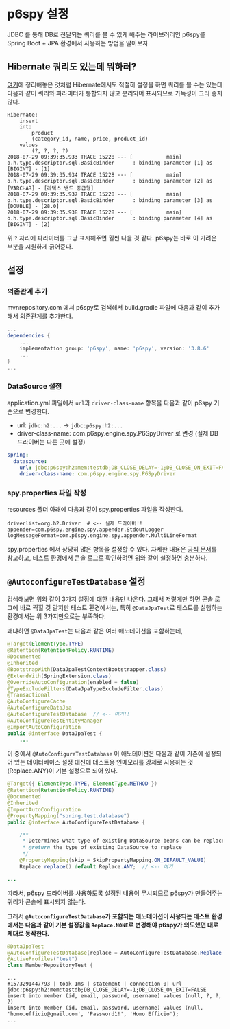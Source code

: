 # p6spy 설정

JDBC 를 통해 DB로 전달되는 쿼리를 볼 수 있게 해주는 라이브러리인 p6spy를 Spring Boot + JPA 환경에서 사용하는 방법을 알아보자.

## Hibernate 쿼리도 있는데 뭐하러?

[여기](https://github.com/HomoEfficio/dev-tips/blob/master/JPA%20로깅%20설정.md)에 정리해놓은 것처럼 Hibernate에서도 적절히 설정을 하면 쿼리를 볼 수는 있는데 다음과 같이 쿼리와 파라미터가 통합되지 않고 분리되어 표시되므로 가독성이 그리 좋지 않다.

```
Hibernate: 
    insert 
    into
        product
        (category_id, name, price, product_id) 
    values
        (?, ?, ?, ?)
2018-07-29 09:39:35.933 TRACE 15228 --- [           main] o.h.type.descriptor.sql.BasicBinder      : binding parameter [1] as [BIGINT] - [1]
2018-07-29 09:39:35.934 TRACE 15228 --- [           main] o.h.type.descriptor.sql.BasicBinder      : binding parameter [2] as [VARCHAR] - [라텍스 밴드 중급형]
2018-07-29 09:39:35.937 TRACE 15228 --- [           main] o.h.type.descriptor.sql.BasicBinder      : binding parameter [3] as [DOUBLE] - [28.0]
2018-07-29 09:39:35.938 TRACE 15228 --- [           main] o.h.type.descriptor.sql.BasicBinder      : binding parameter [4] as [BIGINT] - [2]
```

위 `?` 자리에 파라미터를 그냥 표시해주면 훨씬 나을 것 같다. p6spy는 바로 이 가려운 부분을 시원하게 긁어준다.

## 설정

### 의존관계 추가

mvnrepository.com 에서 p6spy로 검색해서 build.gradle 파일에 다음과 같이 추가해서 의존관계를 추가한다.

```groovy
...
dependencies {
    ...
    implementation group: 'p6spy', name: 'p6spy', version: '3.8.6'
    ...
}
...
```

### DataSource 설정

application.yml 파일에서 `url`과 `driver-class-name` 항목을 다음과 같이 p6spy 기준으로 변경한다.

- url: `jdbc:h2:...` -> `jdbc:p6spy:h2:...`
- driver-class-name: com.p6spy.engine.spy.P6SpyDriver 로 변경 (실제 DB 드라이버는 다른 곳에 설정)

```yml
spring:
  datasource:
    url: jdbc:p6spy:h2:mem:testdb;DB_CLOSE_DELAY=-1;DB_CLOSE_ON_EXIT=FALSE
    driver-class-name: com.p6spy.engine.spy.P6SpyDriver
```

### spy.properties 파일 작성

resources 폴더 아래에 다음과 같이 spy.properties 파일을 작성한다.

```properties
driverlist=org.h2.Driver  # <-- 실제 드라이버!!
appender=com.p6spy.engine.spy.appender.StdoutLogger
logMessageFormat=com.p6spy.engine.spy.appender.MultiLineFormat
```

spy.properties 에서 상당히 많은 항목을 설정할 수 있다. 자세한 내용은 [공식 문서](https://p6spy.readthedocs.io/en/latest/configandusage.html#common-property-file-settings)를 참고하고, 테스트 환경에서 콘솔 로그로 확인하려면 위와 같이 설정하면 충분하다.

## `@AutoconfigureTestDatabase` 설정

검색해보면 위와 같이 3가지 설정에 대한 내용만 나온다. 그래서 저렇게만 하면 콘솔 로그에 바로 찍힐 것 같지만 테스트 환경에서는, 특히 `@DataJpaTest`로 테스트를 실행하는 환경에서는 위 3가지만으로는 부족하다.

왜냐하면 `@DataJpaTest`는 다음과 같은 여러 애노테이션을 포함하는데,

```java
@Target(ElementType.TYPE)
@Retention(RetentionPolicy.RUNTIME)
@Documented
@Inherited
@BootstrapWith(DataJpaTestContextBootstrapper.class)
@ExtendWith(SpringExtension.class)
@OverrideAutoConfiguration(enabled = false)
@TypeExcludeFilters(DataJpaTypeExcludeFilter.class)
@Transactional
@AutoConfigureCache
@AutoConfigureDataJpa
@AutoConfigureTestDatabase  // <-- 여기!!
@AutoConfigureTestEntityManager
@ImportAutoConfiguration
public @interface DataJpaTest {
    ...
```

이 중에서 `@AutoConfigureTestDatabase` 이 애노테이션은 다음과 같이 기존에 설정되어 있는 데이터베이스 설정 대신에 테스트용 인메모리를 강제로 사용하는 것(Replace.ANY)이 기본 설정으로 되어 있다.

```java
@Target({ ElementType.TYPE, ElementType.METHOD })
@Retention(RetentionPolicy.RUNTIME)
@Documented
@Inherited
@ImportAutoConfiguration
@PropertyMapping("spring.test.database")
public @interface AutoConfigureTestDatabase {

    /**
     * Determines what type of existing DataSource beans can be replaced.
     * @return the type of existing DataSource to replace
     */
    @PropertyMapping(skip = SkipPropertyMapping.ON_DEFAULT_VALUE)
    Replace replace() default Replace.ANY;  // <-- 여기

...
```

따라서, p6spy 드라이버를 사용하도록 설정된 내용이 무시되므로 p6spy가 만들어주는 쿼리가 콘솔에 표시되지 않는다.

그래서 **`@AutoconfigureTestDatabase`가 포함되는 애노테이션이 사용되는 테스트 환경에서는 다음과 같이 기본 설정값을 `Replace.NONE`로 변경해야 p6spy가 의도했던 대로 제대로 동작한다.**

```java
@DataJpaTest
@AutoConfigureTestDatabase(replace = AutoConfigureTestDatabase.Replace.NONE) // <- 여기!!
@ActiveProfiles("test")
class MemberRepositoryTest {
```

```
...
#1573291447793 | took 1ms | statement | connection 0| url jdbc:p6spy:h2:mem:testdb;DB_CLOSE_DELAY=-1;DB_CLOSE_ON_EXIT=FALSE
insert into member (id, email, password, username) values (null, ?, ?, ?)
insert into member (id, email, password, username) values (null, 'homo.efficio@gmail.com', 'Password1!', 'Homo Efficio');
...
```

